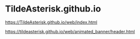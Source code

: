 # TildeAsterisk.github.io
https://TildeAsterisk.github.io/web/index.html

https://tildeasterisk.github.io/web/animated_banner/header.html
